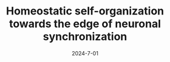 ---
title: "Homeostatic self-organization towards the edge of neuronal synchronization"
collection: publications
date: 2024-7-01
year: 2024
venue: '33rd Annual Computational Neuroscience Meeting: CNS*2024'
paperurl: 'https://dx.doi.org/\url{https://sched.co/1e7v5}'
citation: ' M. O. (2024): <i>Homeostatic self-organization towards the edge of neuronal synchronization.</i> <b>33rd Annual Computational Neuroscience Meeting: CNS*2024 </b>.'
pubtype:  proceedings
---